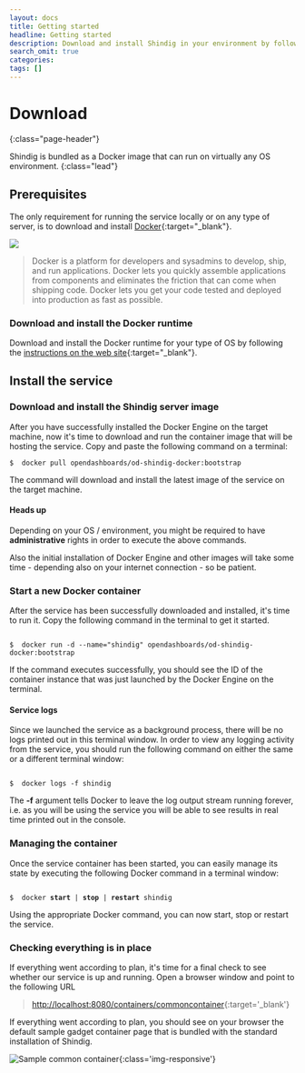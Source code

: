 ```yaml
---
layout: docs
title: Getting started
headline: Getting started
description: Download and install Shindig in your environment by following a few simple steps.
search_omit: true
categories:
tags: []
---
```



# Download
{:class="page-header"}

Shindig is bundled as a Docker image that can run on virtually any OS environment.
{:class="lead"}

## Prerequisites

The only requirement for running the service locally or on any type of server, is to download and install [Docker](http://docker.io){:target="_blank"}.

<img class='img-responsive' src='https://upload.wikimedia.org/wikipedia/commons/7/79/Docker_%28container_engine%29_logo.png'>

> Docker is a platform for developers and sysadmins to develop, ship, and run applications. Docker lets you quickly assemble applications from components and eliminates the friction that can come when shipping code. Docker lets you get your code tested and deployed into production as fast as possible.

### Download and install the Docker runtime

Download and install the Docker runtime for your type of OS by following the [instructions on the web site](https://docs.docker.com/installation/){:target="_blank"}.   

## Install the service

### Download and install the Shindig server image

After you have successfully installed the Docker Engine on the target machine, now it's time to download and run the container image that will be hosting the service.  Copy and paste the following command on a terminal:

<div class="highlight"><pre><code class="language-bash" data-lang="bash"><span class="gp">$ </span> docker pull opendashboards/od-shindig-docker:bootstrap</code></pre></div>

The command will download and install the latest image of the service on the target machine.  

<div class="bs-callout bs-callout-info" id="jquery-required">
    <h4 id="jquery-required">Heads up</a></h4>
    <p>Depending on your OS / environment, you might be required to have <b>administrative</b> rights in order to execute the above commands.</p>
    <p>Also the initial installation of Docker Engine and other images will take some time - depending also on your internet connection -
    so be patient.
    </p>
</div>

### Start a new Docker container

After the service has been successfully downloaded and installed, it's time to run it.  Copy the following command in the terminal to get it started.

<div class="highlight"><pre><code class="language-bash" data-lang="bash">
<span class="gp">$ </span> docker run -d --name="shindig" opendashboards/od-shindig-docker:bootstrap
</code></pre></div>  

If the command executes successfully, you should see the ID of the container instance that was just launched by the Docker Engine on the terminal.

<div class="bs-callout bs-callout-info" id="jquery-required">
    <h4 id="jquery-required">Service logs</a></h4>
    <p>
    Since we launched the service as a background process, there will be no logs printed out in this terminal window.  In order to view any logging
    activity from the service, you should run the following command on either the same or a different terminal window:
    </p>

<div class="highlight"><pre><code class="language-bash" data-lang="bash">
<span class="gp">$ </span> docker logs -f shindig
</code></pre></div>

<p>
	The <b>-f</b> argument tells Docker to leave the log output stream running forever, i.e. as you will be using the service you will be able to
	see results in real time printed out in the console.
</p>

</div>

### Managing the container

Once the service container has been started, you can easily manage its state by executing the following Docker command in a terminal window:

<div class="highlight"><pre><code class="language-bash" data-lang="bash">
<span class="gp">$ </span> docker <b>start</b> | <b>stop</b> | <b>restart</b> shindig
</code></pre></div>

Using the appropriate Docker command, you can now start, stop or restart the service.

### Checking everything is in place

If everything went according to plan, it's time for a final check to see whether our service is up and running.  Open a browser window and point to the following URL

> [http://localhost:8080/containers/commoncontainer](http://localhost:8080/containers/commoncontainer/){:target='_blank'}

If everything went according to plan, you should see on your browser the default sample gadget container page that is bundled
with the standard installation of Shindig.

![Sample common container]({{site.url}}/assets/images/getting-started/common-container.png "Sample common container"){:class='img-responsive'}
